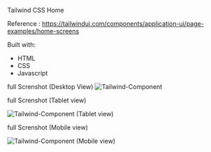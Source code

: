 Tailwind CSS Home

Reference : https://tailwindui.com/components/application-ui/page-examples/home-screens



Built with:

- HTML
- CSS
- Javascript





full Screnshot (Desktop View)
![Tailwind-Component](https://github.com/user-attachments/assets/417999df-d108-4d0d-a8ec-40cd26774d62)



full Screnshot (Tablet view)




![Tailwind-Component (Tablet view)](https://github.com/user-attachments/assets/55b42854-bec2-4253-9f2b-f8d05c2e636c)




full Screnshot (Mobile view)




![Tailwind-Component (Mobile view)](https://github.com/user-attachments/assets/5e5e210f-0902-47fe-8907-acf36d45f22c)
